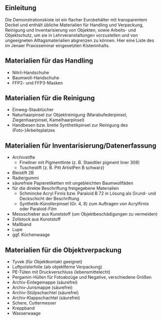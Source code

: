 ## Einleitung
Die Demonstrationskiste ist ein flacher Eurobehälter mit transparentem Deckel und enthält übliche Materialien für Handling und Verpackung, Reinigung und Inventarisierung von Objekten, sowie Arbeits- und Objektschutz, um sie in Lehrveranstaltungen vorzustellen und von ungeeigneten Alltagsmaterialien abgrenzen zu können. Hier eine Liste des im Jenaer Praxisseminar eingesetzten Kisteninhalts.

## Materialien für das Handling
- Nitril-Handschuhe
- Baumwoll-Handschuhe
- FFP2- und FFP3-Masken

## Materialien für die Reinigung
- Einweg-Staubtücher 
- Naturhaarpinsel zur Objektreinigung (Marabufederpinsel, Ziegenhaarpinsel, Kamelhaarpinsel)
- Handbesen bzw. breite Synthetikpinsel zur Reinigung des (Foto-)Arbeitsplatzes

## Materialien für Inventarisierung/Datenerfassung
- Archivstifte
	- Fineliner mit Pigmenttinte (z. B. Staedtler pigment liner 308)
	- Tuschestift (z. B. Pitt ArtistPen B schwarz) 
- Bleistift 2B
- Radiergummi
- säurefreie Papieretiketten mit ungebleichten Baumwollfäden
- für die direkte Beschriftung freigegebene Materialien
	- Schmincke Acryl Firnis bzw. Paraloid B 72 in Lösung als Grund- und Deckschicht der Beschriftung
	- Synthetik-Künstlerpinsel (Gr. 4, 8) zum Auftragen von Acrylfirnis oder Paraloid-Film
- Messschieber aus Kunststoff (um Objektbeschädigungen zu vermeiden)
- Zollstock aus Kunststoff
- Maßband
- Lupe
- ggf. Küchenwaage

## Materialien für die Objektverpackung
- Tyvek (für Objektkontakt geeignet)
- Luftpolsterfolie (als objektferne Verpackung)
- PE-Tüten mit Druckverschluss (lebensmittelecht)
- Pergamin-Hüllen für Fotoabzüge und Negative, verschiedene Größen
- Archiv-Einlegemappe (säurefrei)
- Archiv-Jurismappe (säurefrei)
- Archiv-Stülpschachtel (säurefrei)
- Archiv-Klappschachtel (säurefrei)
- Schere, Cuttermesser
- Kreppband
- Wasserwaage

